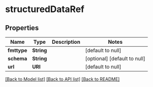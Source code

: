 # structuredDataRef
## Properties

Name | Type | Description | Notes
------------ | ------------- | ------------- | -------------
**fmttype** | **String** |  | [default to null]
**schema** | **String** |  | [optional] [default to null]
**url** | **URI** |  | [default to null]

[[Back to Model list]](../README.md#documentation-for-models) [[Back to API list]](../README.md#documentation-for-api-endpoints) [[Back to README]](../README.md)

